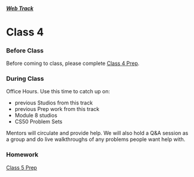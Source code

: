 ##### [Web Track](../..)

# Class 4

### Before Class
Before coming to class, please complete [Class 4 Prep](../class4-prep).

### During Class

Office Hours. Use this time to catch up on:
* previous Studios from this track
* previous Prep work from this track
* Module 8 studios
* CS50 Problem Sets

Mentors will circulate and provide help. We will also hold a Q&A session as a group and do live walkthroughs of any problems people want help with.

### Homework
[Class 5 Prep](../class5-prep)
